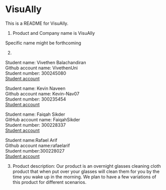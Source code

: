 # VisuAlly
This is a README for VisuAlly.

 

1. Product and Company name is VisuAlly

Specific name might be forthcoming

 


2. 
Student name: Vivethen Balachandiran<br>
Github account name: VivethenUni<br>
Student number: 300245080<br>
[Student account](https://github.com/VivethenUni)<br>

 

Student name: Kevin Naveen<br>
Github account name: Kevin-Nav07<br>
Student number: 300235454<br>
[Student account](https://github.com/Kevin-Nav07)<br>

 

Student name: Faiqah Sikder<br>
GitHub account name: FaiqahSikder<br>
Student number: 300228337<br>
[Student account](https://github.com/FaiqahSikder)<br>

 

Student name:Rafael Arif<br>
Github account name:rafaelarif<br>
Student number:300228027<br>
[Student account](https://github.com/rafaelarif)<br>

 


3. Product description: Our product is an overnight glasses cleaning cloth product that when put over your glasses will clean them for you by the time you wake up in the morning. We plan to have a few variations of this product for different scenarios.
